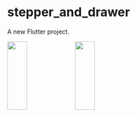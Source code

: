 # stepper_and_drawer

A new Flutter project.

<p>
<img src="https://user-images.githubusercontent.com/119872080/236206883-62730623-fc72-479e-93c1-a095f469eea0.png" height="20%" width="30%" >
<img src="https://user-images.githubusercontent.com/119872080/236206897-c8fa4da8-6a71-4eaa-911b-0330fc80d855.png" height="20%" width="30%" >
</p>
